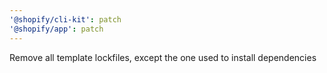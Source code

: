 ```yaml
---
'@shopify/cli-kit': patch
'@shopify/app': patch
---
```


Remove all template lockfiles, except the one used to install dependencies
